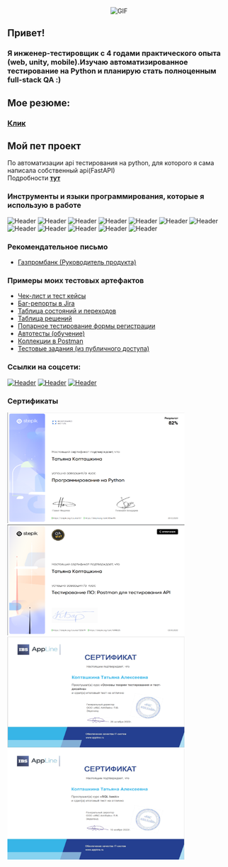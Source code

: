<div align="center">

![GIF](https://media.giphy.com/media/3o6Mbbs879ozZ9Yic0/giphy.gif)

</div>


## Привет!
### Я инженер-тестировщик с 4 годами практического опыта (web, unity, mobile).Изучаю автоматизированное тестирование на Python и планирую стать полноценным full-stack QA :)
## Мое резюме:
### [Клик](https://drive.google.com/file/d/1_gteyG__8JL-nIr5EqHyVGw2l_PWZ6yg/view?usp=sharing)
## Мой пет проект
По автоматизации api тестирования на python, для которого я сама написала собственный api(FastAPI)  
Подробности **[тут](https://github.com/Woterminze/DiabetesManagmentAPI)**


### Инструменты и языки программирования, которые я использую в работе
![Header](https://img.shields.io/badge/Jira-090909?style=for-the-badge&logo=jira&logoColor=136be1)
![Header](https://img.shields.io/badge/Confluence-090909?style=for-the-badge&logo=confluence&logoColor=136be1)
![Header](https://img.shields.io/badge/Python-090909?style=for-the-badge&logo=Python&logoColor=646464)
![Header](https://img.shields.io/badge/PyCharm-090909?style=for-the-badge&logo=PyCharm&logoColor=cae616)
![Header](https://img.shields.io/badge/Postman-090909?style=for-the-badge&logo=postman&logoColor=f76935)
![Header](https://img.shields.io/badge/Selenium-090909?style=for-the-badge&logo=Selenium&logoColor=6ade)
![Header](https://img.shields.io/badge/Github-090909?style=for-the-badge&logo=github&logoColor=8cc4d7)
![Header](https://img.shields.io/badge/JavaScript-090909?style=for-the-badge&logo=javascript&logoColor=31a5db)
![Header](https://img.shields.io/badge/MySQL-090909?style=for-the-badge&logo=mysql&logoColor=00618a)
![Header](https://img.shields.io/badge/DevTools-090909?style=for-the-badge&logo=googlechrome&logoColor=2674f2)
![Header](https://img.shields.io/badge/TestRail-090909?style=for-the-badge&logo=&logoColor=71b556)
![Header](https://img.shields.io/badge/Figma-090909?style=for-the-badge&logo=figma&logoColor=7d5fa6)


### Рекомендательное письмо
- [Газпромбанк (Руководитель продукта)](https://drive.google.com/file/d/1FqmFA0ZVKzeBJfCiugozVrJmnaRz53WK/view?usp=share_link)

### Примеры моих тестовых артефактов

- [Чек-лист и тест кейсы](https://docs.google.com/spreadsheets/d/1eJqAsMvj2G1Bn3tYX2V47zsxO7lkgRE1ntI6aViBd-I/edit?usp=sharing)
- [Баг-репорты в Jira](https://drive.google.com/drive/folders/1KF-pSGm_YDLKzlXQf6PmpVCyFC1W9UeV?usp=share_link)
- [Таблица состояний и переходов](https://docs.google.com/spreadsheets/d/1U2XHORsjlaK8HNL0b_VLrgCLQ12aDwuWMRpclifnkbQ/edit?usp=share_link)
- [Таблица решений](https://docs.google.com/spreadsheets/d/1Ap050_1An4BsQvIx9jVGWfER7EoLZH0E/edit?usp=share_link&ouid=101226444542607189092&rtpof=true&sd=true)
- [Попарное тестирование формы регистрации](https://drive.google.com/drive/folders/1NteTPWVswOf87j6CynQJzpXjkIUjLTTw?usp=share_link)
- [Автотесты (обучение)](https://github.com/Woterminze/TestAutomationPython)
- [Коллекции в Postman](https://www.postman.com/woterminze/workspace/api-testing-practice/overview)
- [Тестовые задания (из публичного доступа)](https://docs.google.com/spreadsheets/d/1D1w4AMySxt5IVxHXvk16DnWuEBIh2rILr19iC_H8Wi4/edit?usp=share_link)

### Ссылки на соцсети:
[![Header](https://img.shields.io/badge/Telegram-090909?style=for-the-badge&logo=telegram&logoColor=31a5db)](https://t.me/Woterminze)
[![Header](https://img.shields.io/badge/Linkedin-090909?style=for-the-badge&logo=linkedin&logoColor=0073b1)](https://www.linkedin.com/in/tatyana-koptashkina/)
[![Header](https://img.shields.io/badge/HabrCareer-090909?style=for-the-badge&logo=HabrCarre&logoColor=0073b1)](https://career.habr.com/woterminze)

### Сертификаты

<p align="left">
<a href="https://stepik.org/cert/854495">
<img src="https://github.com/Woterminze/Woterminze/blob/master/assets/python2.png" alt="Python" width="400" height="250" />
</a>
<a href="https://stepik.org/cert/1698525">
<img src="https://github.com/Woterminze/Woterminze/blob/master/assets/postman2.png" alt="Postman" width="400" height="250" />
</a>
<a href="https://stepik.org/cert/1698525">
<img src="https://github.com/Woterminze/Woterminze/blob/master/assets/testingtheory.png" alt="TestigTheory" width="400" height="250" />
</a>
<a href="https://stepik.org/cert/1698525">
<img src="https://github.com/Woterminze/Woterminze/blob/master/assets/sqlbasic.png" alt="SqlBasic" width="400" height="250" />
</a>
